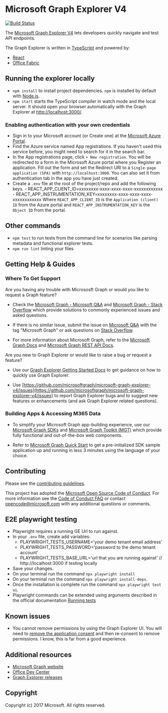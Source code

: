 # Microsoft Graph Explorer V4

[![Build Status](https://dev.azure.com/japhethobalak/japhethobalak/_apis/build/status/microsoftgraph.microsoft-graph-explorer-v2?branchName=dev)](https://dev.azure.com/japhethobalak/japhethobalak/_build/latest?definitionId=4&branchName=dev)

The [Microsoft Graph Explorer V4](https://developer.microsoft.com/graph/graph-explorer) lets developers quickly navigate and test API endpoints.

The Graph Explorer is written in [TypeScript](https://www.typescriptlang.org/) and powered by:

- [React](https://reactjs.org/)
- [Office Fabric](https://dev.office.com/fabric)

## Running the explorer locally

- `npm install` to install project dependencies. `npm` is installed by default with [Node.js](https://nodejs.org/).
- `npm start` starts the TypeScript compiler in watch mode and the local server. It should open your browser automatically with the Graph Explorer at [http://localhost:3000/](http://localhost:3000).

### Enabling authentication with your own credentials

- Sign in to your Microsoft account (or Create one) at the [Microsoft Azure Portal](https://ms.portal.azure.com/).
- Find the Azure service named App registrations. If you haven't used this service before, you might need to search for it in the search bar.
- In the App registrations page, click `+ New registration`. You will be redirected to a form in the Microsoft Azure portal where you Register an application. Fill out the form and set the Redirect URI to a `Single-page application (SPA)` with `http://localhost:3000`. You can also set it from authentication tab in the app you have just created.
- Create a `.env` file at the root of the project/repo and add the following keys. - REACT_APP_CLIENT_ID=xxxxxxxx-xxxx-xxxx-xxxx-xxxxxxxxxxxx - REACT_APP_INSTRUMENTATION_KEY=xxxxxxxx-xxxx-xxxx-xxxx-xxxxxxxxxxxx
  Where `REACT_APP_CLIENT_ID` is the `Application (client) ID` from the Azure portal and `REACT_APP_INSTRUMENTATION_KEY` is the `Object ID` from the portal.

## Other commands

- `npm test` to run tests from the command line for scenarios like parsing metadata and functional explorer tests.
- `npm run lint` linting your files

## Getting Help & Guides
### Where To Get Support
Are you having any trouble with Micrososft Graph or would you like to request a Graph feature?
* Check the [Microsoft Graph - Microsoft Q&A](https://learn.microsoft.com/en-us/answers/tags/161/ms-graph) and [Microsoft Graph - Stack Overflow](https://stackoverflow.com/questions/tagged/msgraph) which provide solutions to commonly experienced issues and asked questions.

* If there is no similar issue, submit the issue on [Microsoft Q&A](https://learn.microsoft.com/en-us/answers/questions/ask/?displayLabel=Microsoft%20Graph) with the tag "Microsoft Graph" or ask questions on [Stack Overflow](https://stackoverflow.com/questions/ask?tags=msgraph).

* For more information about Microsoft Graph, refer to the [Microsoft Graph Docs](https://learn.microsoft.com/en-us/graph/overview) and [Microsoft Graph REST API Docs](https://learn.microsoft.com/en-us/graph/api/overview?view=graph-rest-1.0).

Are you new to Graph Explorer or would like to raise a bug or request a feature?
* Use our [Graph Explorer Getting Started Docs](https://learn.microsoft.com/en-us/graph/graph-explorer/graph-explorer-overview)  to get guidance on how to quickly use Graph Explorer.

* Use [https://github.com/microsoftgraph/microsoft-graph-explorer-v4/issues](https://github.com/microsoftgraph/microsoft-graph-explorer-v4/issues) to report Graph Explorer bugs and to suggest new features or enhancements (and ask Graph Explorer related questions).

### Building Apps & Accessing M365 Data
* To simplify your Microsoft Graph app-building experience, use our [Microsoft Graph SDKs]((https://learn.microsoft.com/en-us/graph/sdks/sdks-overview)) and [Microsoft Graph Toolkit (MGT)]((https://learn.microsoft.com/en-us/graph/toolkit/overview)) which provide fully functional and out-of-the-box web components.

* Refer to [Microsoft Graph Quick Start](https://developer.microsoft.com/en-us/graph/quick-start) to get a pre-initialized SDK sample application up and running in less 3 minutes using the language of your choice.
## Contributing

Please see the [contributing guidelines](CONTRIBUTING.md).

This project has adopted the [Microsoft Open Source Code of Conduct](https://opensource.microsoft.com/codeofconduct/). For more information see the [Code of Conduct FAQ](https://opensource.microsoft.com/codeofconduct/faq/) or contact [opencode@microsoft.com](mailto:opencode@microsoft.com) with any additional questions or comments.

## E2E playwright testing

- Playwright requires a running GE Url to run against.
- In your `.env` file, create add variables:
  - PLAYWRIGHT_TESTS_USERNAME='your demo tenant email address'
  - PLAYWRIGHT_TESTS_PASSWORD='password to the demo tenant account'
  - PLAYWRIGHT_TESTS_BASE_URL='url that you are running against' // http://localhost:3000 if testing locally
- Save your changes.
- On your terminal run the command `npx playwright install`
- On your terminal run the command `npx playwright install-deps`.
- Once the installation is complete run the command `npx playwright test ui`.
- Playwright commands can be extended using arguments described in the official documentation [Running tests](https://playwright.dev/docs/running-tests)

## Known issues

- You cannot remove permissions by using the Graph Explorer UI. You will need to [remove the application consent](http://shawntabrizi.com/aad/revoking-consent-azure-active-directory-applications/) and then re-consent to remove permissions. I know, this is far from a good experience.

## Additional resources

- [Microsoft Graph website](https://graph.microsoft.io)
- [Office Dev Center](http://dev.office.com/)
- [Graph Explorer releases](https://github.com/microsoftgraph/microsoft-graph-explorer/releases)

## Copyright

Copyright (c) 2017 Microsoft. All rights reserved.
